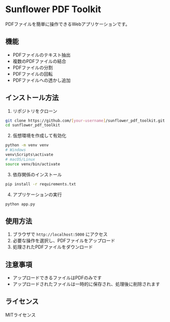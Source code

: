 # Sunflower PDF Toolkit

PDFファイルを簡単に操作できるWebアプリケーションです。

## 機能

- PDFファイルのテキスト抽出
- 複数のPDFファイルの結合
- PDFファイルの分割
- PDFファイルの回転
- PDFファイルへの透かし追加

## インストール方法

1. リポジトリをクローン
```bash
git clone https://github.com/[your-username]/sunflower_pdf_toolkit.git
cd sunflower_pdf_toolkit
```

2. 仮想環境を作成して有効化
```bash
python -m venv venv
# Windows
venv\Scripts\activate
# macOS/Linux
source venv/bin/activate
```

3. 依存関係のインストール
```bash
pip install -r requirements.txt
```

4. アプリケーションの実行
```bash
python app.py
```

## 使用方法

1. ブラウザで `http://localhost:5000` にアクセス
2. 必要な操作を選択し、PDFファイルをアップロード
3. 処理されたPDFファイルをダウンロード

## 注意事項

- アップロードできるファイルはPDFのみです
- アップロードされたファイルは一時的に保存され、処理後に削除されます

## ライセンス

MITライセンス 